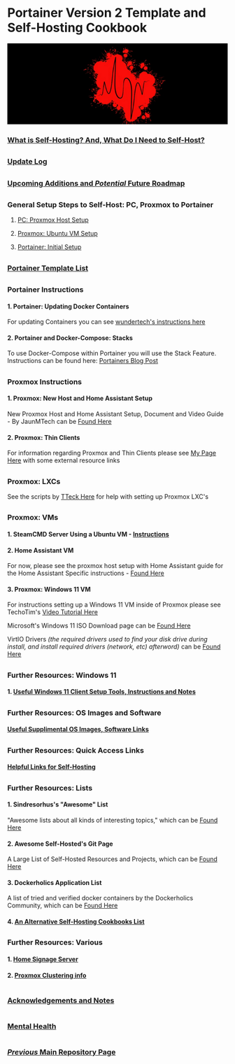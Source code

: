 # Portainer Version 2 Template and Self-Hosting Cookbook

![BannerLogoMid](/branding/images/Banner.png?raw=true "BannerMid")

###  [What is Self-Hosting? And, What Do I Need to Self-Host?](https://github.com/mycroftwilde/portainer_templates/tree/master/TableOfContents/Intro)

##

### [Update Log](https://github.com/mycroftwilde/portainer_templates/tree/master/TableOfContents/Updates/Previous)

##

### [Upcoming Additions and *Potential* Future Roadmap](https://github.com/mycroftwilde/portainer_templates/tree/master/TableOfContents/Future/RM4A)

##

### General Setup Steps to Self-Host: PC, Proxmox to Portainer

1. [PC: Proxmox Host Setup](https://github.com/mycroftwilde/portainer_templates/tree/master/TableOfContents/Proxmox/NewHost)

2. [Proxmox: Ubuntu VM Setup](https://github.com/mycroftwilde/portainer_templates/tree/master/TableOfContents/Proxmox/UbuntuVM)

3. [Portainer: Initial Setup](https://github.com/mycroftwilde/portainer_templates/tree/master/TableOfContents/Portainer)

##

### [Portainer Template List](https://github.com/mycroftwilde/portainer_templates/tree/master/TemplatesList)

##

### Portainer Instructions

#### 1. Portainer: Updating Docker Containers

For updating Containers you can see [wundertech's instructions here](https://www.wundertech.net/how-to-update-a-docker-container-using-portainer)

#### 2. Portainer and Docker-Compose: Stacks

To use Docker-Compose within Portainer you will use the Stack Feature. Instructions can be found here: [Portainers Blog Post](https://www.portainer.io/blog/stacks-docker-compose-the-portainer-way)

##

### Proxmox Instructions

#### 1. Proxmox: New Host and Home Assistant Setup

New Proxmox Host and Home Assistant Setup, Document and Video Guide - By JaunMTech can be [Found Here](https://www.juanmtech.com/install-proxmox-and-virtualize-home-assistant/)

#### 2. Proxmox: Thin Clients

For information regarding Proxmox and Thin Clients please see [My Page Here](https://github.com/mycroftwilde/portainer_templates/tree/master/TableOfContents/Proxmox/ThinClients) with some external resource links

##

### Proxmox: LXCs

See the scripts by [TTeck Here](https://github.com/tteck/Proxmox) for help with setting up Proxmox LXC's

##

### Proxmox: VMs

#### 1. SteamCMD Server Using a Ubuntu VM - [Instructions](https://developer.valvesoftware.com/wiki/SteamCMD#Linux)

#### 2. Home Assistant VM

For now, please see the proxmox host setup with Home Assistant guide for the Home Assistant Specific instructions - [Found Here](https://www.juanmtech.com/install-proxmox-and-virtualize-home-assistant/)

#### 3. Proxmox: Windows 11 VM

For instructions setting up a Windows 11 VM inside of Proxmox please see TechoTim's [Video Tutorial Here](https://www.youtube.com/watch?v=fupuTkkKPDU)

Microsoft's Windows 11 ISO Download page can be [Found Here](https://www.microsoft.com/en-ca/software-download/windows11)

VirtIO Drivers *(the required drivers used to find your disk drive during install, and install required drivers (network, etc) afterword)* can be [Found Here](https://github.com/virtio-win/virtio-win-pkg-scripts) 

##

### Further Resources: Windows 11

#### 1. [Useful Windows 11 Client Setup Tools, Instructions and Notes](https://github.com/mycroftwilde/portainer_templates/tree/master/TableOfContents/Windows/README.md)

##

### Further Resources: OS Images and Software

#### [Useful Supplimental OS Images, Software Links](https://github.com/mycroftwilde/portainer_templates/tree/master/TableOfContents/SoftwareLinks)

##

### Further Resources: Quick Access Links

#### [Helpful Links for Self-Hosting](https://github.com/mycroftwilde/portainer_templates/tree/master/TableOfContents/Links/SelfHosting/README.md)

##

### Further Resources: Lists

#### 1. Sindresorhus's "Awesome" List

"Awesome lists about all kinds of interesting topics," which can be [Found Here](https://github.com/sindresorhus/awesome#books)

#### 2. Awesome Self-Hosted's Git Page 

A Large List of Self-Hosted Resources and Projects, which can be [Found Here](https://github.com/awesome-selfhosted/awesome-selfhosted)

#### 3. Dockerholics Application List 

A list of tried and verified docker containers by the Dockerholics Community, which can be [Found Here](https://github.com/petersem/dockerholics) 

#### 4. [An Alternative Self-Hosting Cookbooks List](https://github.com/mycroftwilde/portainer_templates/tree/master/TableOfContents/Alternative)

##

### Further Resources: Various

#### 1. [Home Signage Server](https://github.com/mycroftwilde/portainer_templates/tree/master/TableOfContents/SignageServer)

#### 2. [Proxmox Clustering info](https://pve.proxmox.com/wiki/Cluster_Manager)

#
### [Acknowledgements and Notes](https://github.com/mycroftwilde/portainer_templates/tree/master/TableOfContents/acknowledgements)
#
### [Mental Health](https://github.com/mycroftwilde/portainer_templates/tree/master/TableOfContents/MentalHealth)
#
### [*Previous* Main Repository Page](https://github.com/mycroftwilde/portainer_templates/tree/master/Previous)

